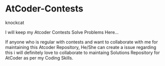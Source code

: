 # AtCoder-Contests
knockcat 

I will keep my Atcoder Contests Solve Problems Here...

If anyone who is regular with contests and  want to collaborate with me for maintaining this Atcoder Repository, He/She can create a issue regarding this i will definitely love to collaborate to maintaing Solutions Repository for AtCoder as per my Coding Skills.
